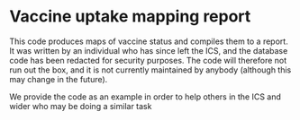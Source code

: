 # Vaccine uptake mapping report

This code produces maps of vaccine status and compiles them to a report. It was written by an individual who has since left the ICS, and the database code has been redacted for security purposes. The code will therefore not run out the box, and it is not currently maintained by anybody (although this may change in the future).

We provide the code as an example in order to help others in the ICS and wider who may be doing a similar task

